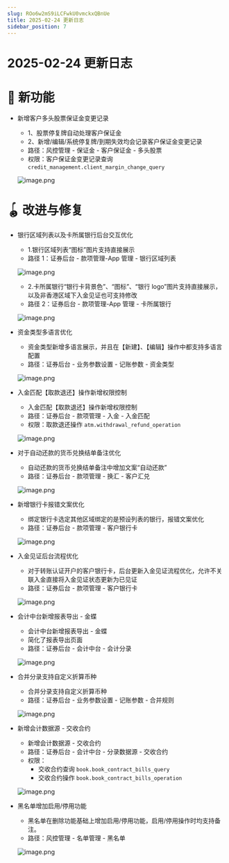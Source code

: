 ```yaml
---
slug: ROo6w2mS9iLCFwkU0vmckxQBnUe
title: 2025-02-24 更新日志
sidebar_position: 7
---
```



# 2025-02-24 更新日志


# 🎉 新功能

- 新增客户多头股票保证金变更记录
    - 1、股票停复牌自动处理客户保证金
    - 2、新增/编辑/系统停复牌/到期失效均会记录客户保证金变更记录
    - 路径：风控管理 - 保证金 - 客户保证金 - 多头股票
    - 权限：客户保证金变更记录查询 `credit_management.client_margin_change_query`

    ![image.png](/assets/41153d4202c60c8f0d3cac4b4b11317d.png)


# 🪀 改进与修复

- 银行区域列表以及卡所属银行后台交互优化
    - 1.银行区域列表“图标”图片支持直接展示
    - 路径 1：证券后台 - 款项管理-App 管理 - 银行区域列表

    ![image.png](/assets/fb9d43bea83e8419cc43d4881ba59f72.png)

    - 2.卡所属银行“银行卡背景色”、“图标”、“银行 logo”图片支持直接展示，以及非香港区域下入金见证也可支持修改
    - 路径 2：证券后台 - 款项管理-App 管理 - 卡所属银行

    ![image.png](/assets/3235d4b08f4640f347a465e6d504f8a2.png)

- 资金类型多语言优化
    - 资金类型新增多语言展示，并且在【新建】、【编辑】操作中都支持多语言配置
    - 路径：证券后台 - 业务参数设置 - 记账参数 - 资金类型

    ![image.png](/assets/f291380b3626e816250e0f5c6385cbe9.png)

- 入金匹配【取款退还】操作新增权限控制
    - 入金匹配【取款退还】操作新增权限控制
    - 路径：证券后台 - 款项管理 - 入金 - 入金匹配
    - 权限：取款退还操作 `atm.withdrawal_refund_operation`

    ![image.png](/assets/a207c85efb8451169db3faf7d92e365f.png)

- 对于自动还款的货币兑换结单备注优化
    - 自动还款的货币兑换结单备注中增加文案“自动还款”
    - 路径：证券后台 - 款项管理 - 换汇 - 客户汇兑

    ![image.png](/assets/5853a7d8c26c0e55ddf1e7559eda7b53.png)

- 新增银行卡报错文案优化
    - 绑定银行卡选定其他区域绑定的是预设列表的银行，报错文案优化
    - 路径：证券后台 - 款项管理 - 客户银行卡

    ![image.png](/assets/c62f77d11b2799f8a4441559d78832f7.png)

- 入金见证后台流程优化
    - 对于转账认证开户的客户银行卡，后台更新入金见证流程优化，允许不关联入金直接将入金见证状态更新为已见证
    - 路径：证券后台 - 款项管理 - 客户银行卡

    ![image.png](/assets/d99231b0cce73680267b8ce0c48b9b42.png)

- 会计中台新增报表导出 - 金蝶
    - 会计中台新增报表导出 - 金蝶
    - 简化了报表导出页面
    - 路径：证券后台 - 会计中台 - 会计分录

    ![image.png](/assets/83159d1bbc85f7ee48d496df218277b2.png)

- 合并分录支持自定义折算币种
    - 合并分录支持自定义折算币种
    - 路径：证券后台 - 业务参数设置 - 记账参数 - 合并规则

    ![image.png](/assets/17bc52e90807ce55772420ad5bce3a8a.png)

- 新增会计数据源 - 交收合约
    - 新增会计数据源 - 交收合约
    - 路径：证券后台 - 会计中台 - 分录数据源 - 交收合约
    - 权限：
        - 交收合约查询 `book.book_contract_bills_query`
        - 交收合约操作 `book.book_contract_bills_operation`

    ![image.png](/assets/fcc6af86c2b3986fde07ebaa9698177c.png)

- 黑名单增加启用/停用功能
    - 黑名单在删除功能基础上增加启用/停用功能，启用/停用操作时均支持备注。
    - 路径：风控管理 - 名单管理 - 黑名单

    ![image.png](/assets/b67f95e192af006fe277bf5789f91c99.png)

